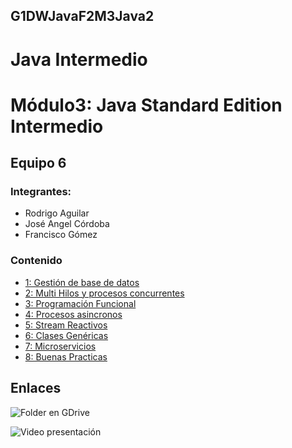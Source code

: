 ## G1DWJavaF2M3Java2
# Java Intermedio
 
# Módulo3: Java Standard Edition Intermedio

## Equipo 6


### Integrantes:

* Rodrigo Aguilar
* José Angel Córdoba
* Francisco Gómez

### Contenido

 - [1: Gestión de base de datos](./Sesion-01/Readme.md)
 - [2: Multi Hilos y procesos concurrentes](./Sesion-02/Readme.md)
 - [3: Programación Funcional](./Sesion-03/Readme.md)
 - [4: Procesos asincronos](./Sesion-04/Readme.md)
 - [5: Stream Reactivos](./Sesion-05/Readme.md)
 - [6: Clases Genéricas](./Sesion-06/Readme.md)
 - [7: Microservicios](Sesion-07/Readme.md)
 - [8: Buenas Practicas](./Sesion-08/Readme.md)

##  Enlaces

![Folder en GDrive](https://drive.google.com/drive/folders/1ZP2cKQZh-P5tXYnDK2QZ6Pt2sapip0cc?usp=share_link)

![Video presentación](https://drive.google.com/file/d/1vM6_BRa21D7K9MlP5Bnj1kOAidQAJ0I5/view?usp=share_link)

